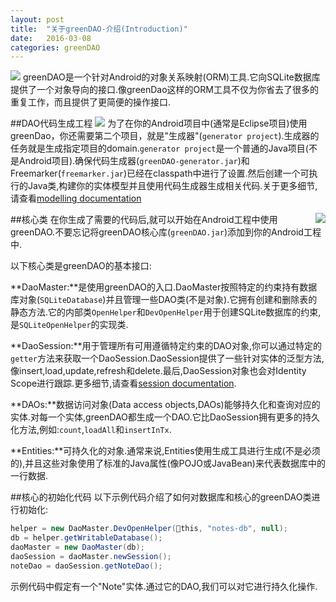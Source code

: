 ```yaml
---
layout: post
title:  "关于greenDAO-介绍(Introduction)"
date:   2016-03-08
categories: greenDAO
---
```

![](http://greenrobot.org/wordpress/wp-content/uploads/greenDAO-orm-640.png)
greenDAO是一个针对Android的对象关系映射(ORM)工具.它向SQLite数据库提供了一个对象导向的接口.像greenDao这样的ORM工具不仅为你省去了很多的重复工作，而且提供了更简便的操作接口.

##DAO代码生成工程
![](http://greenrobot.org/wordpress/wp-content/uploads/greenDAO-Projects-640.png)
为了在你的Android项目中(通常是Eclipse项目)使用greenDao，你还需要第二个项目，就是"生成器"(`generator project`).生成器的任务就是生成指定项目的domain.`generator project`是一个普通的Java项目(不是Android项目).确保代码生成器(`greenDAO-generator.jar`)和Freemarker(`freemarker.jar`)已经在classpath中进行了设置.然后创建一个可执行的Java类,构建你的实体模型并且使用代码生成器生成相关代码.关于更多细节,请查看[modelling documentation](http://greenrobot.org/documentation/modelling-entities/)    
    
##核心类
<img style="float: right;" src="http://greenrobot.org/wordpress/wp-content/uploads/Core-Classes-150.png">
在你生成了需要的代码后,就可以开始在Android工程中使用greenDAO.不要忘记将greenDAO核心库(`greenDAO.jar`)添加到你的Android工程中.

以下核心类是greenDAO的基本接口:

**DaoMaster:**是使用greenDAO的入口.DaoMaster按照特定的约束持有数据库对象(`SQLiteDatabase`)并且管理一些DAO类(不是对象).它拥有创建和删除表的静态方法.它的内部类`OpenHelper`和`DevOpenHelper`用于创建SQLite数据库的约束,是`SQLiteOpenHelper`的实现类.

**DaoSession:**用于管理所有可用遵循特定约束的DAO对象,你可以通过特定的`getter`方法来获取一个DaoSession.DaoSession提供了一些针对实体的泛型方法,像insert,load,update,refresh和delete.最后,DaoSession对象也会对Identity Scope进行跟踪.更多细节,请查看[session documentation](http://greenrobot.org/documentation/sessions/).

**DAOs:**数据访问对象(Data access objects,DAOs)能够持久化和查询对应的实体.对每一个实体,greenDAO都生成一个DAO.它比DaoSession拥有更多的持久化方法,例如:`count`,`loadAll`和`insertInTx`.

**Entities:**可持久化的对象.通常来说,Entities使用生成工具进行生成(不是必须的),并且这些对象使用了标准的Java属性(像POJO或JavaBean)来代表数据库中的一行数据.

##核心的初始化代码
以下示例代码介绍了如何对数据库和核心的greenDAO类进行初始化:

```java
helper = new DaoMaster.DevOpenHelper(this, "notes-db", null);
db = helper.getWritableDatabase();
daoMaster = new DaoMaster(db);
daoSession = daoMaster.newSession();
noteDao = daoSession.getNoteDao();
```
示例代码中假定有一个"Note"实体.通过它的DAO,我们可以对它进行持久化操作.
